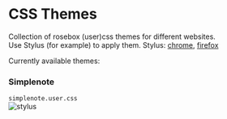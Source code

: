 # CSS Themes
Collection of rosebox (user)css themes for different websites.   
Use Stylus (for example) to apply them. Stylus: [chrome](https://chrome.google.com/webstore/detail/stylus/clngdbkpkpeebahjckkjfobafhncgmne?hl=sk), [firefox](https://addons.mozilla.org/en-US/firefox/addon/styl-us/?utm_source=addons.mozilla.org&utm_medium=referral&utm_content=search)

Currently available themes:
### Simplenote
``simplenote.user.css``  
![stylus](https://cdn.discordapp.com/attachments/704792091955429426/813366754591375410/unknown.png)
